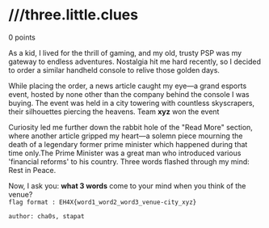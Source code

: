# ///three.little.clues
0 points

As a kid, I lived for the thrill of gaming, and my old, trusty PSP was my gateway to endless adventures. Nostalgia hit me hard recently, so I decided to order a similar handheld console to relive those golden days.  

While placing the order, a news article caught my eye—a grand esports event, hosted by none other than the company behind the console I was buying. The event was held in a city towering with countless skyscrapers, their silhouettes piercing the heavens. Team **xyz** won the event

Curiosity led me further down the rabbit hole of the "Read More" section, where another article gripped my heart—a solemn piece mourning the death of a legendary former prime minister which happened during that time only.The Prime Minister was a great man who introduced various 'financial reforms' to his country. Three words flashed through my mind: Rest in Peace.  

Now, I ask you: **what 3 words** come to your mind when you think of the venue?  
`flag format : EH4X{word1_word2_word3_venue-city_xyz}`

`author: cha0s, stapat`
